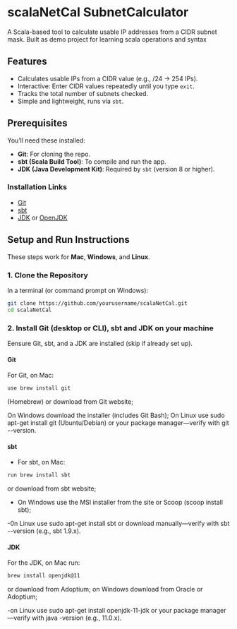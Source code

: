 # scalaNetCal SubnetCalculator

A Scala-based tool to calculate usable IP addresses from a CIDR subnet mask. Built as demo project for learning scala operations and syntax

## Features
- Calculates usable IPs from a CIDR value (e.g., /24 → 254 IPs).
- Interactive: Enter CIDR values repeatedly until you type `exit`.
- Tracks the total number of subnets checked.
- Simple and lightweight, runs via `sbt`.

## Prerequisites
You’ll need these installed:
- **Git**: For cloning the repo.
- **sbt (Scala Build Tool)**: To compile and run the app.
- **JDK (Java Development Kit)**: Required by `sbt` (version 8 or higher).

### Installation Links
- [Git](https://git-scm.com/downloads)
- [sbt](https://www.scala-sbt.org/download.html)
- [JDK](https://www.oracle.com/java/technologies/javase-downloads.html) or [OpenJDK](https://adoptium.net/)

## Setup and Run Instructions

These steps work for **Mac**, **Windows**, and **Linux**.

### 1. Clone the Repository
In a terminal (or command prompt on Windows):
```bash
git clone https://github.com/yourusername/scalaNetCal.git
cd scalaNetCal
```

### 2. Install Git (desktop or CLI), sbt and JDK on your machine
Eensure Git, sbt, and a JDK are installed (skip if already set up). 

#### Git
For Git, on Mac:

```bash 
use brew install git
```
(Homebrew) or download from Git website; 

On Windows download the installer (includes Git Bash); 
On Linux use sudo apt-get install git (Ubuntu/Debian) or your package manager—verify with git --version. 

#### sbt
- For sbt, on Mac:
```bash
run brew install sbt 
```
or download from sbt website; 
- On Windows use the MSI installer from the site or Scoop (scoop install sbt); 

-0n Linux use sudo apt-get install sbt or download manually—verify with sbt --version (e.g., sbt 1.9.x). 

#### JDK
For the JDK, on Mac run:
```bash
brew install openjdk@11 
```
or download from Adoptium; on Windows download from Oracle or Adoptium; 

-on Linux use sudo apt-get install openjdk-11-jdk or your package manager—verify with java -version (e.g., 11.0.x).


